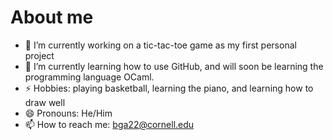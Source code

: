 # About me

- 🔭 I’m currently working on a tic-tac-toe game as my first personal project
- 🌱 I’m currently learning how to use GitHub, and will soon be learning the programming language OCaml.
- ⚡ Hobbies: playing basketball, learning the piano, and learning how to draw well
- 😄 Pronouns: He/Him
- 📫 How to reach me: bga22@cornell.edu

